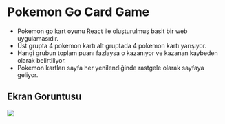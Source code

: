 <h1>Pokemon Go Card Game</h1>

- Pokemon go kart oyunu React ile oluşturulmuş basit bir web uygulamasıdır.
- Üst grupta 4 pokemon kartı alt gruptada 4 pokemon kartı yarışıyor.
- Hangi grubun toplam puanı fazlaysa o kazanıyor ve kazanan kaybeden olarak belirtiliyor.
- Pokemon kartları sayfa her yenilendiğinde rastgele olarak sayfaya geliyor.

<h2>Ekran Goruntusu</h2>

![](src/ekran.gif)
